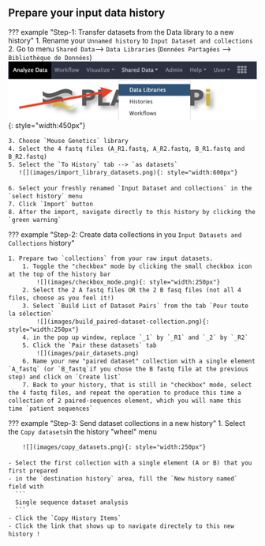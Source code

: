 ## Prepare your input data history

??? example "Step-1: Transfer datasets from the Data library to a new history"
    1. Rename your `Unnamed history` to
    ```
    Input Dataset and collections
    ```
    2. Go to menu `Shared Data`--> `Data Libraries` (`Données Partagées` --> `Bibliothèque de Données`)
       ![](images/import_data.png){: style="width:450px"}
    
    3. Choose `Mouse Genetics` library
    4. Select the 4 fastq files (A_R1.fastq, A_R2.fastq, B_R1.fastq and B_R2.fastq)
    5. Select the `To History` tab --> `as datasets`
       ![](images/import_library_datasets.png){: style="width:600px"}
    
    6. Select your freshly renamed `Input Dataset and collections` in the `select history` menu
    7. Click `Import` button
    8. After the import, navigate directly to this history by clicking the `green warning`

??? example "Step-2: Create data collections in you `Input Datasets and Collections` history"
    
    1. Prepare two `collections` from your raw input datasets.
        1. Toggle the "checkbox" mode by clicking the small checkbox icon at the top of the history bar
            ![](images/checkbox_mode.png){: style="width:250px"}
        2. Select the 2 A fastq files OR the 2 B fasq files (not all 4 files, choose as you feel it!)
        3. Select `Build List of Dataset Pairs` from the tab `Pour toute la sélection`
            ![](images/build_paired-dataset-collection.png){: style="width:250px"}
        4. in the pop up window, replace `_1` by `_R1` and `_2` by `_R2`
        5. Click the `Pair these datasets` tab
            ![](images/pair_datasets.png)
        6. Name your new "paired dataset" collection with a single element `A_fastq` (or `B_fastq`if you chose the B fastq file at the previous step) and click on `Create list`
        7. Back to your history, that is still in "checkbox" mode, select the 4 fastq files, and repeat the operation to produce this time a collection of 2 paired-sequences element, which you will name this time `patient sequences`

??? example "Step-3: Send dataset collections in a new history"
    1. Select the `Copy datasets`in the history "wheel" menu 
        
        ![](images/copy_datasets.png){: style="width:250px"}
        
    - Select the first collection with a single element (A or B) that you first prepared
    - in the `destination history` area, fill the `New history named` field with
      ```
      Single sequence dataset analysis
      ```
    - Click the `Copy History Items`
    - Click the link that shows up to navigate directely to this new history !

